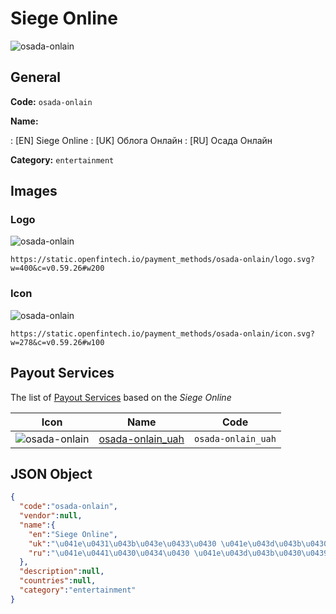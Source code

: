 
# Siege Online 
![osada-onlain](https://static.openfintech.io/payment_methods/osada-onlain/logo.svg?w=400&c=v0.59.26#w200)  

## General 
**Code:** `osada-onlain` 
 
**Name:** 
 
:	[EN] Siege Online 
:	[UK] Облога Онлайн 
:	[RU] Осада Онлайн 
 
**Category:** `entertainment` 
 

## Images 

### Logo 
![osada-onlain](https://static.openfintech.io/payment_methods/osada-onlain/logo.svg?w=400&c=v0.59.26#w200)  

```
https://static.openfintech.io/payment_methods/osada-onlain/logo.svg?w=400&c=v0.59.26#w200
```  

### Icon 
![osada-onlain](https://static.openfintech.io/payment_methods/osada-onlain/icon.svg?w=278&c=v0.59.26#w100)  

```
https://static.openfintech.io/payment_methods/osada-onlain/icon.svg?w=278&c=v0.59.26#w100
```  

## Payout Services 
 
The list of [Payout Services](/payout-services/) based on the _Siege Online_ 

|Icon|Name|Code| 
|:---:|:---:|:---:| 
|![osada-onlain](https://static.openfintech.io/payout_methods/osada-onlain/icon.svg?w=278&c=v0.59.26#w40) |[osada-onlain_uah](/payout-services/osada-onlain_uah/)|`osada-onlain_uah`| 
 

## JSON Object 

```json
{
  "code":"osada-onlain",
  "vendor":null,
  "name":{
    "en":"Siege Online",
    "uk":"\u041e\u0431\u043b\u043e\u0433\u0430 \u041e\u043d\u043b\u0430\u0439\u043d",
    "ru":"\u041e\u0441\u0430\u0434\u0430 \u041e\u043d\u043b\u0430\u0439\u043d"
  },
  "description":null,
  "countries":null,
  "category":"entertainment"
}
```  
